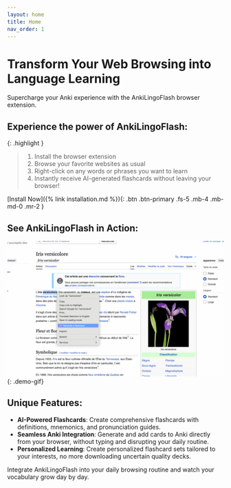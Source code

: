 ```yaml
---
layout: home
title: Home
nav_order: 1
---
```


# Transform Your Web Browsing into Language Learning

Supercharge your Anki experience with the AnkiLingoFlash browser extension.

## Experience the power of AnkiLingoFlash:

{: .highlight }
> 1. Install the browser extension
> 2. Browse your favorite websites as usual
> 3. Right-click on any words or phrases you want to learn
> 4. Instantly receive AI-generated flashcards without leaving your browser!

[Install Now]({% link installation.md %}){: .btn .btn-primary .fs-5 .mb-4 .mb-md-0 .mr-2 }

## See AnkiLingoFlash in Action:

![AnkiLingoFlash Demo](/demo.gif){: .demo-gif} 

## Unique Features:

- **AI-Powered Flashcards**: Create comprehensive flashcards with definitions, mnemonics, and pronunciation guides.
- **Seamless Anki Integration**: Generate and add cards to Anki directly from your browser, without typing and disrupting your daily routine.
- **Personalized Learning**: Create personalized flashcard sets tailored to your interests, no more downloading uncertain quality decks.

Integrate AnkiLingoFlash into your daily browsing routine and watch your vocabulary grow day by day.